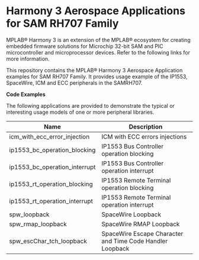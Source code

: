# Harmony 3 Aerospace Applications for SAM RH707 Family

MPLAB® Harmony 3 is an extension of the MPLAB® ecosystem for creating
embedded firmware solutions for Microchip 32-bit SAM and PIC microcontroller
and microprocessor devices.  Refer to the following links for more information.

This repository contains the MPLAB® Harmony 3 Aerospace Application examples for SAM RH707 Family. It provides
usage example of the IP1553, SpaceWire, ICM and ECC peripherals in the SAMRH707.

**Code Examples**

The following applications are provided to demonstrate the typical or interesting usage models of one or more peripheral libraries.

| Name | Description |
| ---- | ----------- |
|icm_with_ecc_error_injection      | ICM with ECC errors injections             |
|ip1553_bc_operation_blocking      | IP1553 Bus Controller operation blocking   |
|ip1553_bc_operation_interrupt     | IP1553 Bus Controller operation interrupt  |
|ip1553_rt_operation_blocking      | IP1553 Remote Terminal operation blocking  |
|ip1553_rt_operation_interrupt     | IP1553 Remote Terminal operation interrupt |
|spw_loopback                      | SpaceWire Loopback                         |
|spw_rmap_loopback                 | SpaceWire RMAP Loopback                    |
|spw_escChar_tch_loopback          | SpaceWire Escape Character and Time Code Handler Loopback    |
